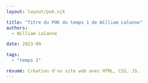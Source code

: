 ```yaml
---
layout: layout/pok.njk

title: "Titre du POK du temps 1 de William Lalanne"
authors:
  - William Lalanne

date: 2023-09

tags: 
  - "temps 1"

résumé: Création d'un site web avec HTML, CSS, JS.
---
```

